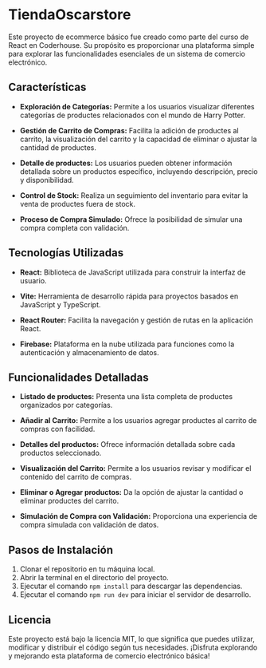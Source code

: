 # TiendaOscarstore

Este proyecto de ecommerce básico fue creado como parte del curso de React en Coderhouse. Su propósito es proporcionar una plataforma simple para explorar las funcionalidades esenciales de un sistema de comercio electrónico.

## Características

- **Exploración de Categorías:** Permite a los usuarios visualizar diferentes categorías de productes relacionados con el mundo de Harry Potter.
  
- **Gestión de Carrito de Compras:** Facilita la adición de productes al carrito, la visualización del carrito y la capacidad de eliminar o ajustar la cantidad de productes.

- **Detalle de productes:** Los usuarios pueden obtener información detallada sobre un productos específico, incluyendo descripción, precio y disponibilidad.

- **Control de Stock:** Realiza un seguimiento del inventario para evitar la venta de productes fuera de stock.

- **Proceso de Compra Simulado:** Ofrece la posibilidad de simular una compra completa con validación.

## Tecnologías Utilizadas

- **React:** Biblioteca de JavaScript utilizada para construir la interfaz de usuario.
  
- **Vite:** Herramienta de desarrollo rápida para proyectos basados en JavaScript y TypeScript.

- **React Router:** Facilita la navegación y gestión de rutas en la aplicación React.

- **Firebase:** Plataforma en la nube utilizada para funciones como la autenticación y almacenamiento de datos.

## Funcionalidades Detalladas

- **Listado de productes:** Presenta una lista completa de productes organizados por categorías.

- **Añadir al Carrito:** Permite a los usuarios agregar productes al carrito de compras con facilidad.

- **Detalles del productos:** Ofrece información detallada sobre cada productos seleccionado.

- **Visualización del Carrito:** Permite a los usuarios revisar y modificar el contenido del carrito de compras.

- **Eliminar o Agregar productos:** Da la opción de ajustar la cantidad o eliminar productes del carrito.

- **Simulación de Compra con Validación:** Proporciona una experiencia de compra simulada con validación de datos.

## Pasos de Instalación

1. Clonar el repositorio en tu máquina local.
2. Abrir la terminal en el directorio del proyecto.
3. Ejecutar el comando `npm install` para descargar las dependencias.
4. Ejecutar el comando `npm run dev` para iniciar el servidor de desarrollo.

## Licencia

Este proyecto está bajo la licencia MIT, lo que significa que puedes utilizar, modificar y distribuir el código según tus necesidades. ¡Disfruta explorando y mejorando esta plataforma de comercio electrónico básica!